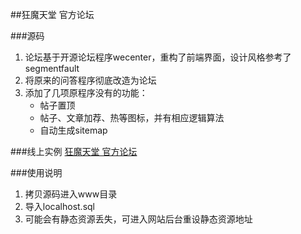 ##狂魔天堂 官方论坛

###源码
1. 论坛基于开源论坛程序wecenter，重构了前端界面，设计风格参考了segmentfault
2. 将原来的问答程序彻底改造为论坛
3. 添加了几项原程序没有的功能：
    - 帖子置顶
    - 帖子、文章加荐、热等图标，并有相应逻辑算法
    - 自动生成sitemap

###线上实例
[狂魔天堂 官方论坛](http://www.kuangmotiantang.com)

###使用说明
1. 拷贝源码进入www目录
2. 导入localhost.sql
3. 可能会有静态资源丢失，可进入网站后台重设静态资源地址
